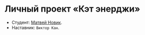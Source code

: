 # Личный проект «Кэт энерджи»

* Студент: [Матвей Новик](https://up.htmlacademy.ru/adaptive/22/user/669139).
* Наставник: `Виктор Кан`.
